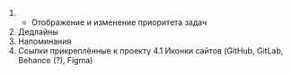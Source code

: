 1. - Отображение и изменение приоритета задач
2. Дедлайны
3. Напоминания
4. Ссылки прикреплённые к проекту
   4.1 Иконки сайтов (GitHub, GitLab, Behance (?), Figma)

